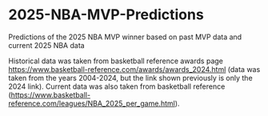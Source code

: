 # 2025-NBA-MVP-Predictions
 Predictions of the 2025 NBA MVP winner based on past MVP data and current 2025 NBA data

Historical data was taken from basketball reference awards page https://www.basketball-reference.com/awards/awards_2024.html (data was taken from the years 2004-2024, but the link shown previously is only the 2024 link). Current data was also taken from basketball reference (https://www.basketball-reference.com/leagues/NBA_2025_per_game.html). 
